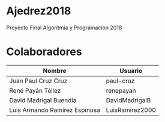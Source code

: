 # Ajedrez2018
Proyecto Final Algoritmia y Programación 2018

# Colaboradores
| Nombre | Usuario |
|--|--|
|Juan Paul Cruz Cruz | paul-cruz |
|René Payán Téllez| renepayan |
|David Madrigal Buendía | DavidMadrigalB | 
|Luis Armando Ramírez Espinosa | LuisRamirez2000 |
